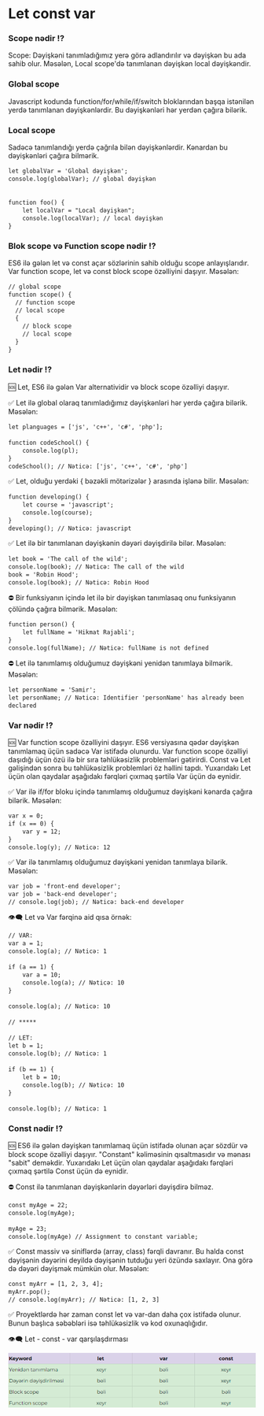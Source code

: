 # Let const var

### Scope nədir ⁉
Scope: Dəyişkəni tanımladığımız yerə görə adlandırılır və dəyişkən bu ada sahib olur. Məsələn, Local scope'də tanımlanan dəyişkən local dəyişkəndir.

### Global scope
Javascript kodunda function/for/while/if/switch bloklarından başqa istənilən yerdə tanımlanan dəyişkənlərdir. Bu dəyişkənləri hər yerdən çağıra bilərik.

### Local scope
Sadəcə tanımlandığı yerdə çağrıla bilən dəyişkənlərdir. Kənardan bu dəyişkənləri çağıra bilmərik. 

```
let globalVar = 'Global dəyişkən';
console.log(globalVar); // global dəyişkən


function foo() {
    let localVar = "Local dəyişkən";
    console.log(localVar); // local dəyişkən
}
```

### Blok scope və Function scope nədir ⁉
ES6 ilə gələn let və const açar sözlərinin sahib olduğu scope anlayışlarıdır. Var function scope, let və const block scope özəlliyini daşıyır. Məsələn:
```
// global scope
function scope() {
  // function scope
  // local scope
  {
    // block scope
    // local scope
  }
}
```

### Let nədir ⁉
🆘 Let, ES6 ilə gələn Var alternatividir və block scope özəlliyi daşıyır. 

✅ Let ilə global olaraq tanımladığımız dəyişkənləri hər yerdə çağıra bilərik. Məsələn:
```
let planguages = ['js', 'c++', 'c#', 'php'];

function codeSchool() {
    console.log(pl);
}
codeSchool(); // Nəticə: ['js', 'c++', 'c#', 'php']
```

✅ Let, olduğu yerdəki { bəzəkli mötərizələr } arasında işlənə bilir. Məsələn:
```
function developing() {
    let course = 'javascript';
    console.log(course);
}
developing(); // Nəticə: javascript
```

✅ Let ilə bir tanımlanan dəyişkənin dəyəri dəyişdirilə bilər. Məsələn:
```
let book = 'The call of the wild';
console.log(book); // Nəticə: The call of the wild
book = 'Robin Hood';
console.log(book); // Nəticə: Robin Hood
```

⛔ Bir funksiyanın içində let ilə bir dəyişkən tanımlasaq onu funksiyanın çölündə çağıra bilmərik. Məsələn:
```
function person() {
    let fullName = 'Hikmat Rajabli';
}
console.log(fullName); // Nəticə: fullName is not defined
```

⛔ Let ilə tanımlamış olduğumuz dəyişkəni yenidən tanımlaya bilmərik. Məsələn:
```
let personName = 'Samir';
let personName; // Nəticə: Identifier 'personName' has already been declared
```

### Var nədir ⁉ 
🆘 Var function scope özəlliyini daşıyır. ES6 versiyasına qədər dəyişkən tanımlamaq üçün sadəcə Var istifadə olunurdu. Var function scope özəlliyi daşıdığı üçün özü ilə bir sıra təhlükəsizlik problemləri gətirirdi. Const və Let gəlişindən sonra bu təhlükəsizlik problemləri öz həllini tapdı. Yuxarıdakı Let üçün olan qaydalar aşağıdakı fərqləri çıxmaq şərtilə Var üçün də eynidir.

✅ Var ilə if/for bloku içində tanımlamış olduğumuz dəyişkəni kənarda çağıra bilərik. Məsələn:
```
var x = 0;
if (x == 0) {
    var y = 12;
}
console.log(y); // Nəticə: 12
```

✅ Var ilə tanımlamış olduğumuz dəyişkəni yenidən tanımlaya bilərik. Məsələn:
```
var job = 'front-end developer';
var job = 'back-end developer';
// console.log(job); // Nəticə: back-end developer
```

👁‍🗨 Let və Var fərqinə aid qısa örnək: 
```
// VAR:
var a = 1;
console.log(a); // Nəticə: 1

if (a == 1) {
    var a = 10;
    console.log(a); // Nəticə: 10
}

console.log(a); // Nəticə: 10

// *****

// LET:
let b = 1;
console.log(b); // Nəticə: 1

if (b == 1) {
    let b = 10;
    console.log(b); // Nəticə: 10
}

console.log(b); // Nəticə: 1
```

### Const nədir ⁉ 
🆘 ES6 ilə gələn dəyişkən tanımlamaq üçün istifadə olunan açar sözdür və block scope özəlliyi daşıyır. "Constant" kəliməsinin qısaltmasıdır və mənası "sabit" deməkdir. Yuxarıdakı Let üçün olan qaydalar aşağıdakı fərqləri çıxmaq şərtilə Const üçün də eynidir.

⛔ Const ilə tanımlanan dəyişkənlərin dəyərləri dəyişdirə bilməz.
```
const myAge = 22;
console.log(myAge);

myAge = 23;
console.log(myAge) // Assignment to constant variable;
```
✅ Const massiv və siniflərdə (array, class) fərqli davranır. Bu halda const dəyişənin dəyərini deyildə dəyişənin tutduğu yeri özündə saxlayır. Ona görə də dəyəri dəyişmək mümkün olur. Məsələn: 

```
const myArr = [1, 2, 3, 4];
myArr.pop();
// console.log(myArr); // Nəticə: [1, 2, 3]
```


✅ Proyektlərdə hər zaman const let və var-dan daha çox istifadə olunur. Bunun başlıca səbəbləri isə təhlükəsizlik və kod oxunaqlığıdır. 

👁‍🗨 Let - const - var qarşılaşdırması

![image](img/1.png)
